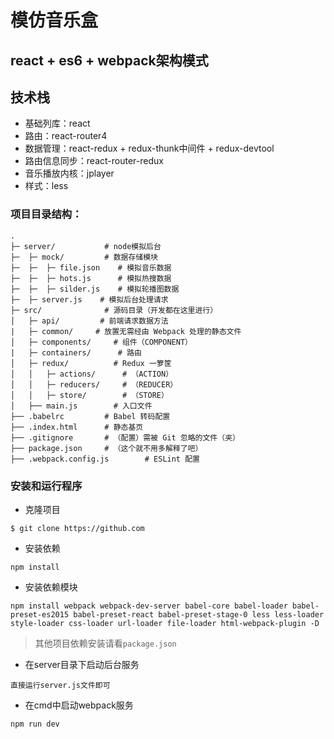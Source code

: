 # 模仿音乐盒
## react + es6 + webpack架构模式
## 技术栈
- 基础列库：react
- 路由：react-router4
- 数据管理：react-redux + redux-thunk中间件 + redux-devtool
- 路由信息同步：react-router-redux
- 音乐播放内核：jplayer
- 样式：less

### 项目目录结构：
```
.
├─ server/           # node模拟后台
├─  ├─ mock/         # 数据存储模块
├─  ├─  ├─ file.json    # 模拟音乐数据
├─  ├─  ├─ hots.js      # 模拟热搜数据
├─  ├─  ├─ silder.js    # 模拟轮播图数据
├─  ├─ server.js    # 模拟后台处理请求
├─ src/              # 源码目录（开发都在这里进行）
│   ├─ api/         # 前端请求数据方法
|   ├─ common/     # 放置无需经由 Webpack 处理的静态文件
│   ├─ components/     # 组件（COMPONENT）
|   ├─ containers/      # 路由
│   ├─ redux/          # Redux 一箩筐
│   │   ├─ actions/      # （ACTION）
│   │   ├─ reducers/     # （REDUCER）
│   │   ├─ store/        # （STORE）
│   ├── main.js        # 入口文件
├── .babelrc         # Babel 转码配置
├── .index.html      # 静态基页
├── .gitignore       # （配置）需被 Git 忽略的文件（夹）
├── package.json     # （这个就不用多解释了吧）
├── .webpack.config.js        # ESLint 配置
```
### 安装和运行程序
- 克隆项目
```
$ git clone https://github.com
```
- 安装依赖
```$xslt
npm install
```
- 安装依赖模块
```$xslt
npm install webpack webpack-dev-server babel-core babel-loader babel-preset-es2015 babel-preset-react babel-preset-stage-0 less less-loader style-loader css-loader url-loader file-loader html-webpack-plugin -D
```
> 其他项目依赖安装请看`package.json`

- 在server目录下启动后台服务
```$xslt
直接运行server.js文件即可
```
- 在cmd中启动webpack服务
```$xslt
npm run dev
```



